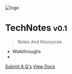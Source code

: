 <!-- _coverpage.md -->

![logo](_media/icon.svg)

# TechNotes <small>v0.1</small>

> Notes And Resources

- Walkthroughs
- 

[Submit A Q's](https://github.com/docsifyjs/docsify/)
[View Docs](#docsify)
